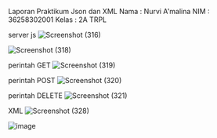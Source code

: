 Laporan Praktikum Json dan XML
Nama  : Nurvi A'malina
NIM   : 36258302001
Kelas : 2A TRPL

server js
![Screenshot (316)](https://github.com/user-attachments/assets/5b1db2eb-5b89-4656-9ca8-3c56e991176d)

![Screenshot (318)](https://github.com/user-attachments/assets/0dca0089-cc90-470c-a3a7-1bd10b0318f9)

perintah GET
![Screenshot (319)](https://github.com/user-attachments/assets/7f28bbf1-cb55-4e85-998b-1e6dcf705a0c)

perintah POST
![Screenshot (320)](https://github.com/user-attachments/assets/5bedd3e2-0146-42ba-a42b-e86d485b5889)

perintah DELETE
![Screenshot (321)](https://github.com/user-attachments/assets/940848f9-0cbb-4251-a215-b90475a19feb)

XML
![Screenshot (328)](https://github.com/user-attachments/assets/c060ee09-4c4d-4ea6-8bfa-6e8d1137a184)

![image](https://github.com/user-attachments/assets/75d2f6f7-0a49-458c-8337-414ebfb77d39)
